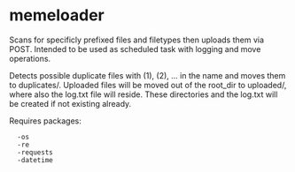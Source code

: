 # memeloader
Scans for specificly prefixed files and filetypes then uploads them via POST. 
Intended to be used as scheduled task with logging and move operations.

Detects possible duplicate files with (1), (2), ... in the name and moves them to duplicates/.
Uploaded files will be moved out of the root_dir to uploaded/, where also the log.txt file will reside.
These directories and the log.txt will be created if not existing already.

Requires packages:
```
  -os
  -re
  -requests
  -datetime
```

